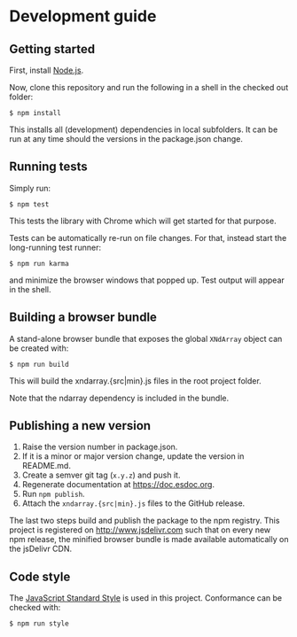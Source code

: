 # Development guide

## Getting started

First, install [Node.js](https://nodejs.org/download/).

Now, clone this repository and run the following in a shell in the checked out folder:
```
$ npm install
```

This installs all (development) dependencies in local subfolders.
It can be run at any time should the versions in the package.json change.

## Running tests

Simply run:
```
$ npm test
```

This tests the library with Chrome which will get started for that purpose.

Tests can be automatically re-run on file changes. For that, instead start the long-running test runner:
```
$ npm run karma
```
and minimize the browser windows that popped up. Test output will appear in the shell.

## Building a browser bundle

A stand-alone browser bundle that exposes the global `XNdArray` object can be created with:
```
$ npm run build
```
This will build the xndarray.{src|min}.js files in the root project folder.

Note that the ndarray dependency is included in the bundle.

## Publishing a new version

1. Raise the version number in package.json.
2. If it is a minor or major version change, update the version in README.md.
3. Create a semver git tag (`x.y.z`) and push it.
4. Regenerate documentation at https://doc.esdoc.org.
5. Run `npm publish`.
6. Attach the `xndarray.{src|min}.js` files to the GitHub release.

The last two steps build and publish the package to the npm registry.
This project is registered on http://www.jsdelivr.com such that on every new
npm release, the minified browser bundle is made available automatically on the jsDelivr CDN.

## Code style

The [JavaScript Standard Style](http://standardjs.com) is used in this project.
Conformance can be checked with:
```
$ npm run style
```

